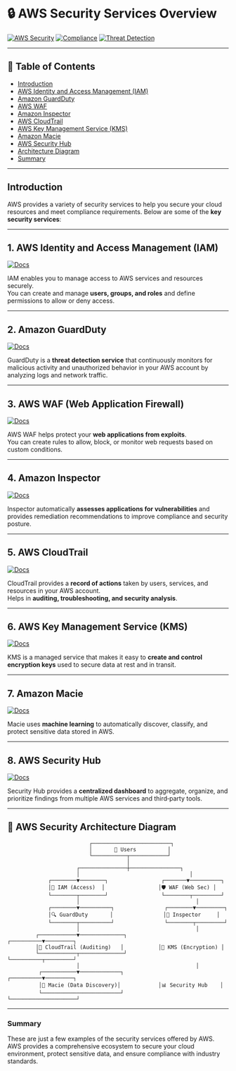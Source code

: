 # 🔒 AWS Security Services Overview  

[![AWS Security](https://img.shields.io/badge/AWS-Security%20Services-232F3E?logo=amazon-aws&logoColor=white)](https://aws.amazon.com/security/)
[![Compliance](https://img.shields.io/badge/Compliance-Ready-green?logo=trustpilot)](https://aws.amazon.com/compliance/)
[![Threat Detection](https://img.shields.io/badge/Threat%20Detection-GuardDuty-blue?logo=amazon-aws)](https://docs.aws.amazon.com/guardduty/latest/ug/what-is-guardduty.html)

---

## 📑 Table of Contents  
- [Introduction](#introduction)  
- [AWS Identity and Access Management (IAM)](#1-aws-identity-and-access-management-iam)  
- [Amazon GuardDuty](#2-amazon-guardduty)  
- [AWS WAF](#3-aws-waf-web-application-firewall)  
- [Amazon Inspector](#4-amazon-inspector)  
- [AWS CloudTrail](#5-aws-cloudtrail)  
- [AWS Key Management Service (KMS)](#6-aws-key-management-service-kms)  
- [Amazon Macie](#7-amazon-macie)  
- [AWS Security Hub](#8-aws-security-hub)  
- [Architecture Diagram](#-aws-security-architecture-diagram)  
- [Summary](#summary)  

---

## Introduction  

AWS provides a variety of security services to help you secure your cloud resources and meet compliance requirements. Below are some of the **key security services**:  

---

## 1. **AWS Identity and Access Management (IAM)**  
[![Docs](https://img.shields.io/badge/IAM-Docs-blue?logo=read-the-docs)](https://docs.aws.amazon.com/IAM/latest/UserGuide/introduction.html)  

IAM enables you to manage access to AWS services and resources securely.  
You can create and manage **users, groups, and roles** and define permissions to allow or deny access.  

---

## 2. **Amazon GuardDuty**  
[![Docs](https://img.shields.io/badge/GuardDuty-Docs-blue?logo=read-the-docs)](https://docs.aws.amazon.com/guardduty/latest/ug/what-is-guardduty.html)  

GuardDuty is a **threat detection service** that continuously monitors for malicious activity and unauthorized behavior in your AWS account by analyzing logs and network traffic.  

---

## 3. **AWS WAF (Web Application Firewall)**  
[![Docs](https://img.shields.io/badge/AWS%20WAF-Docs-blue?logo=read-the-docs)](https://docs.aws.amazon.com/waf/latest/developerguide/what-is-aws-waf.html)  

AWS WAF helps protect your **web applications from exploits**.  
You can create rules to allow, block, or monitor web requests based on custom conditions.  

---

## 4. **Amazon Inspector**  
[![Docs](https://img.shields.io/badge/Amazon%20Inspector-Docs-blue?logo=read-the-docs)](https://docs.aws.amazon.com/inspector/latest/user/what-is-inspector.html)  

Inspector automatically **assesses applications for vulnerabilities** and provides remediation recommendations to improve compliance and security posture.  

---

## 5. **AWS CloudTrail**  
[![Docs](https://img.shields.io/badge/AWS%20CloudTrail-Docs-blue?logo=read-the-docs)](https://docs.aws.amazon.com/awscloudtrail/latest/userguide/cloudtrail-user-guide.html)  

CloudTrail provides a **record of actions** taken by users, services, and resources in your AWS account.  
Helps in **auditing, troubleshooting, and security analysis**.  

---

## 6. **AWS Key Management Service (KMS)**  
[![Docs](https://img.shields.io/badge/KMS-Docs-blue?logo=read-the-docs)](https://docs.aws.amazon.com/kms/latest/developerguide/overview.html)  

KMS is a managed service that makes it easy to **create and control encryption keys** used to secure data at rest and in transit.  

---

## 7. **Amazon Macie**  
[![Docs](https://img.shields.io/badge/Amazon%20Macie-Docs-blue?logo=read-the-docs)](https://docs.aws.amazon.com/macie/latest/user/what-is-macie.html)  

Macie uses **machine learning** to automatically discover, classify, and protect sensitive data stored in AWS.  

---

## 8. **AWS Security Hub**  
[![Docs](https://img.shields.io/badge/Security%20Hub-Docs-blue?logo=read-the-docs)](https://docs.aws.amazon.com/securityhub/latest/userguide/what-is-securityhub.html)  

Security Hub provides a **centralized dashboard** to aggregate, organize, and prioritize findings from multiple AWS services and third‑party tools.  

---

## 🎨 **AWS Security Architecture Diagram**

                              ┌─────────────────────────┐
                              │       👤 Users          │
                              └───────────┬────────────┘
                                          │
                          ┌───────────────┼────────────────┐
                          │                                   │
                 ┌────────▼────────┐                 ┌───────▼──────────┐
                 │🔑 IAM (Access)  │                 │🛡️ WAF (Web Sec) │
                 └────────┬────────┘                 └────────┬─────────┘
                          │                                     │
                 ┌────────▼──────────┐                ┌────────▼─────────┐
                 │🔍 GuardDuty       │                │🔎 Inspector     │
                 └────────┬──────────┘                └────────┬─────────┘
                          │                                     │
             ┌────────────▼──────────────┐           ┌──────────▼─────────┐
             │🧾 CloudTrail (Auditing)   │           │🔐 KMS (Encryption) │
             └────────────┬──────────────┘           └──────────┬─────────┘
                          │                                     │
              ┌───────────▼─────────────┐            ┌──────────▼─────────┐
              │🤖 Macie (Data Discovery)│            │📊 Security Hub    │
              └─────────────────────────┘            └─────────────────────┘

---

### Summary
These are just a few examples of the security services offered by AWS.
AWS provides a comprehensive ecosystem to secure your cloud environment, protect sensitive data, and ensure compliance with industry standards.
